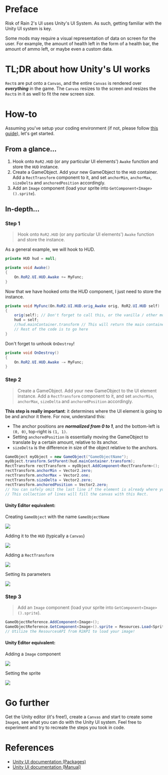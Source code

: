 # Preface
Risk of Rain 2's UI uses Unity's UI System. As such, getting familiar with the Unity UI system is key.

Some mods may require a visual representation of data on screen for the user. For example, the amount of health left in the form of a health bar, the amount of ammo left, or maybe even a custom data.

# TL;DR about how Unity's UI works
`Rect`s are put onto a `Canvas`, and the entire `Canvas` is rendered over ***everything*** in the game. The `Canvas` resizes to the screen and resizes the `Rect`s in it as well to fit the new screen size.

# How-to

Assuming you've setup your coding environment (if not, please follow [this guide](https://github.com/risk-of-thunder/R2Wiki/wiki/%5BIn-depth%5D-First-mod)), let's get started.

## From a glance...
1. Hook onto `RoR2.HUD` (or any particular UI elements') `Awake` function and store the `HUD` instance.
1. Create a GameObject. Add your new GameObject to the `HUD` container. Add a `RectTransform` component to it, and set `anchorMin`, `anchorMax`, `sizeDelta` and `anchoredPosition` accordingly.
1. Add an `Image` component (load your sprite into `GetComponent<Image>().sprite`).

## In-depth...
### Step 1
> Hook onto `RoR2.HUD` (or any particular UI elements') `Awake` function and store the instance.

As a general example, we will hook to HUD.
```cs
private HUD hud = null;

private void Awake()
{
    On.RoR2.UI.HUD.Awake += MyFunc;
}
```
Now that we have hooked onto the HUD component, I just need to store the instance.
```cs
private void MyFunc(On.RoR2.UI.HUD.orig_Awake orig, RoR2.UI.HUD self)
{
    orig(self); // Don't forget to call this, or the vanilla / other mods' codes will not execute!
    hud = self; 
    //hud.mainContainer.transform // This will return the main container. You should put your UI elements under it or its children!
    // Rest of the code is to go here
}
```

Don't forget to unhook `OnDestroy`!
```cs
private void OnDestroy()
{
    On.RoR2.UI.HUD.Awake -= MyFunc;
}
```

### Step 2
> Create a GameObject. Add your new GameObject to the UI element instance. Add a `RectTransform` component to it, and set `anchorMin`, `anchorMax`, `sizeDelta` and `anchoredPosition` accordingly.

**This step is really important**: it determines where the UI element is going to be and anchor it there. For now, understand this:
- The anchor positions are ***normalized from 0 to 1***, and the bottom-left is `(0, 0)`, top-right is `(1, 1)`.
- Setting `anchoredPosition` is essentially moving the GameObject to translate by a certain amount, relative to its anchor.
- `sizeDelta` is the difference in size of the object relative to the anchors.

```cs
GameObject myObject = new GameObject("GameObjectName");
myObject.transform.SetParent(hud.mainContainer.transform);
RectTransform rectTransform = myObject.AddComponent<RectTransform>();
rectTransform.anchorMin = Vector2.zero;
rectTransform.anchorMax = Vector2.one;
rectTransform.sizeDelta = Vector2.zero;
rectTransform.anchoredPosition = Vector2.zero;
// You can safely omit the last line if the element is already where you want it to be.
// This collection of lines will fill the canvas with this Rect.
```

#### Unity Editor equivalent:
Creating `GameObject` with the name `GameObjectName`

![](https://cdn.discordapp.com/attachments/443014192899948545/690173620596768770/unknown.png)

Adding it to the `HUD` (typically a `Canvas`)

![](https://cdn.discordapp.com/attachments/443014192899948545/690188956930932796/unknown.png)

Adding a `RectTransform`

![](https://cdn.discordapp.com/attachments/443014192899948545/690173740080037932/unknown.png)

Setting its parameters

![](https://cdn.discordapp.com/attachments/443014192899948545/690186566181716182/unknown.png)


### Step 3
> Add an `Image` component (load your sprite into `GetComponent<Image>().sprite`).

```cs
GameObjectReference.AddComponent<Image>();
GameObjectReference.GetComponent<Image>().sprite = Resources.Load<Sprite>("textures/itemicons/texBearIcon");
// Utilize the ResourcesAPI from R2API to load your image!
```

#### Unity Editor equivalent:

Adding a `Image` component

![](https://cdn.discordapp.com/attachments/443014192899948545/690187998414897157/unknown.png)

Setting the sprite

![](https://cdn.discordapp.com/attachments/443014192899948545/690188096968327184/unknown.png)

# Go further

Get the Unity editor (it's free!), create a `Canvas` and start to create some `Image`s, see what you can do with the Unity UI system. Feel free to experiment and try to recreate the steps you took in code.

# References

- [Unity UI documentation (Packages)](https://docs.unity3d.com/Packages/com.unity.ugui@1.0/manual/index.html)
- [Unity UI documentation (Manual)](https://docs.unity3d.com/2017.3/Documentation/Manual/UISystem.html)